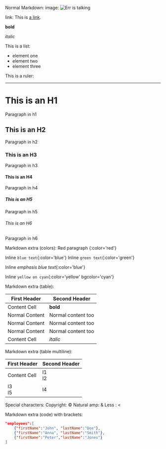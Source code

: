 Normal Markdown:
image: ![Err is talking](http://errbot.io/_static/err_speech.png)

link: This is [a link](http://www.errbot.io).


**bold**

_italic_

This is a list:

-  element one
-  element two
-  element three

This is a ruler:
- - -

# This is an H1
Paragraph in h1
## This is an H2
Paragraph in h2
### This is an H3
Paragraph in h3
#### This is an H4
Paragraph in h4
##### This is an H5
Paragraph in h5
###### This is an H6
Paragraph in h6

Markdown extra (colors):
Red paragraph
{:color='red'}

Inline `blue text`{:color='blue'}
Inline `green text`{:color='green'}

Inline *emphasis blue text*{:color='blue'}

Inline `yellow on cyan`{:color='yellow' bgcolor='cyan'}

Markdown extra (table):

First Header   | Second Header
-------------- | -------------
Content Cell   | **bold**
Normal Content | Normal content too
Normal Content | Normal content too
Normal Content | Normal content too
Content Cell   | _italic_

Markdown extra (table multiline):

First Header  | Second Header
------------- | -------------
Content Cell  | l1<br/>l2
l3<br/>l5     | l4

Special characters:
Copyright: &copy;
Natural amp: &
Less : <

Markdown extra (code) with brackets:

```json
"employees":[
    {"firstName":"John", "lastName":"Doe"},
    {"firstName":"Anna", "lastName":"Smith"},
    {"firstName":"Peter","lastName":"Jones"}
]
```

